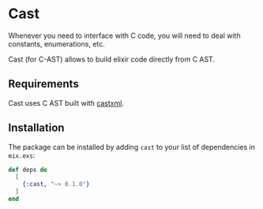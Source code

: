 # Cast

Whenever you need to interface with C code, you will need to deal with
constants, enumerations, etc.

Cast (for C-AST) allows to build elixir code directly from C AST.

## Requirements

Cast uses C AST built with [castxml](https://github.com/CastXML).

## Installation

The package can be installed by adding `cast` to your list of dependencies in
`mix.exs`:

```elixir
def deps do
  [
    {:cast, "~> 0.1.0"}
  ]
end
```
